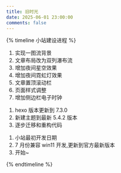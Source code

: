 ```yaml
---
title: 旧时光
date: 2025-06-01 23:00:00
comments: false
---
```


{% timeline 小站建设进程 %}

<!-- timeline 2025-08-05-->

1. 实现一图流背景
2. 文章布局改为双列瀑布流
3. 增加夜间星空效果
4. 增加夜间霓虹灯效果
5. 文章置顶滚动栏
6. 页面样式调整
7. 增加侧边栏电子时钟

<!-- endtimeline -->

<!-- timeline 2025-08-01-->

1. hexo 版本更新到 7.3.0
2. 新建主题到最新 5.4.2 版本
3. 逐步迁移和重构代码

<!-- endtimeline -->

<!-- timeline 2025-06-01-->

1. 小站最初开发日期
2. 7 月份兼容 win11 开发,更新到官方最新版本
3. 开始~

<!-- endtimeline -->

{% endtimeline %}
